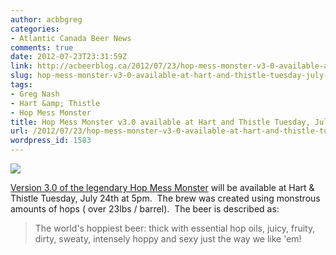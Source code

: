```yaml
---
author: acbbgreg
categories:
- Atlantic Canada Beer News
comments: true
date: 2012-07-23T23:31:59Z
link: http://acbeerblog.ca/2012/07/23/hop-mess-monster-v3-0-available-at-hart-and-thistle-tuesday-july-24th-at-5pm/
slug: hop-mess-monster-v3-0-available-at-hart-and-thistle-tuesday-july-24th-at-5pm
tags:
- Greg Nash
- Hart &amp; Thistle
- Hop Mess Monster
title: Hop Mess Monster v3.0 available at Hart and Thistle Tuesday, July 24th at 5pm
url: /2012/07/23/hop-mess-monster-v3-0-available-at-hart-and-thistle-tuesday-july-24th-at-5pm/
wordpress_id: 1583
---
```


[![](http://acbeerblog.ca/wp-content/uploads/2012/07/hartandthistle_logo1.jpg)](http://acbeerblog.ca/wp-content/uploads/2012/07/hartandthistle_logo1.jpg)

[Version 3.0 of the legendary Hop Mess Monster](http://hartandthistle.blogspot.ca/2012/07/hop-mess-monster-v30-release.html?utm_source=twitterfeed&utm_medium=twitter) will be available at Hart & Thistle Tuesday, July 24th at 5pm.  The brew was created using monstrous amounts of hops ( over 23lbs / barrel).  The beer is described as:


<blockquote>The world's hoppiest beer: thick with essential hop oils, juicy, fruity, dirty, sweaty, intensely hoppy and sexy just the way we like 'em!</blockquote>
